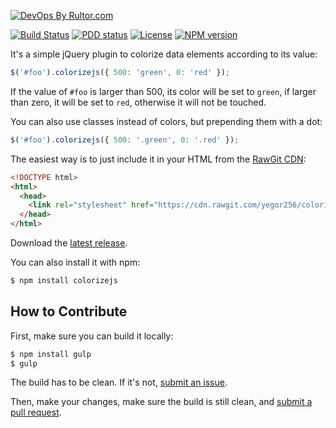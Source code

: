 [![DevOps By Rultor.com](http://www.rultor.com/b/yegor256/colorizejs)](http://www.rultor.com/p/yegor256/colorizejs)

[![Build Status](https://travis-ci.org/yegor256/colorizejs.svg)](https://travis-ci.org/yegor256/colorizejs)
[![PDD status](http://www.0pdd.com/svg?name=yegor256/colorizejs)](http://www.0pdd.com/p?name=yegor256/colorizejs)
[![License](https://img.shields.io/badge/license-MIT-green.svg)](https://github.com/yegor256/colorizejs/blob/master/LICENSE.txt)
[![NPM version](https://badge.fury.io/js/colorizejs.svg)](http://badge.fury.io/js/colorizejs)

It's a simple jQuery plugin to colorize data elements according to its value:

```javascript
$('#foo').colorizejs({ 500: 'green', 0: 'red' });
```

If the value of `#foo` is larger than 500, its color will be set to `green`,
if larger than zero, it will be set to `red`, otherwise it will not be touched.

You can also use classes instead of colors, but prepending them with a dot:

```javascript
$('#foo').colorizejs({ 500: '.green', 0: '.red' });
```

The easiest way is to just include it in your HTML from the
[RawGit CDN](https://rawgit.com/):

```html
<!DOCTYPE html>
<html>
  <head>
    <link rel="stylesheet" href="https://cdn.rawgit.com/yegor256/colorizejs/gh-pages/colorizejs.min.js"/>
  </head>
</html>
```

Download the [latest release](https://github.com/yegor256/colorizejs/releases).

You can also install it with npm:

```bash
$ npm install colorizejs
```

## How to Contribute

First, make sure you can build it locally:

```bash
$ npm install gulp
$ gulp
```

The build has to be clean. If it's not, [submit an issue](https://github.com/yegor256/colorizejs/issues).

Then, make your changes, make sure the build is still clean,
and [submit a pull request](https://www.yegor256.com/2014/04/15/github-guidelines.html).
